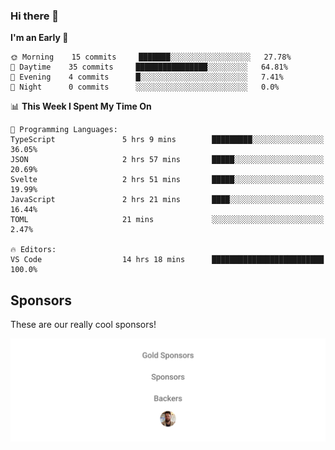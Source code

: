 ### Hi there 👋

<!--
**alexanderniebuhr/alexanderniebuhr** is a ✨ _special_ ✨ repository because its `README.md` (this file) appears on your GitHub profile.

Here are some ideas to get you started:

- 🔭 I’m currently working on ...
- 🌱 I’m currently learning ...
- 👯 I’m looking to collaborate on ...
- 🤔 I’m looking for help with ...
- 💬 Ask me about ...
- 📫 How to reach me: ...
- 😄 Pronouns: ...
- ⚡ Fun fact: ...
-->

<!--START_SECTION:waka-->
**I'm an Early 🐤** 

```text
🌞 Morning    15 commits     ███████░░░░░░░░░░░░░░░░░░   27.78% 
🌆 Daytime    35 commits     ████████████████░░░░░░░░░   64.81% 
🌃 Evening    4 commits      █░░░░░░░░░░░░░░░░░░░░░░░░   7.41% 
🌙 Night      0 commits      ░░░░░░░░░░░░░░░░░░░░░░░░░   0.0%

```


📊 **This Week I Spent My Time On** 

```text
💬 Programming Languages: 
TypeScript               5 hrs 9 mins        █████████░░░░░░░░░░░░░░░░   36.05% 
JSON                     2 hrs 57 mins       █████░░░░░░░░░░░░░░░░░░░░   20.69% 
Svelte                   2 hrs 51 mins       █████░░░░░░░░░░░░░░░░░░░░   19.99% 
JavaScript               2 hrs 21 mins       ████░░░░░░░░░░░░░░░░░░░░░   16.44% 
TOML                     21 mins             ░░░░░░░░░░░░░░░░░░░░░░░░░   2.47%

🔥 Editors: 
VS Code                  14 hrs 18 mins      █████████████████████████   100.0%

```


<!--END_SECTION:waka-->

## Sponsors

These are our really cool sponsors!

<!-- sponsors -->

<!-- sponsors -->

<p align="center">
  <a href="https://github.com/sponsors/alexanderniebuhr">
    <img src='./sponsors.svg'/>
  </a>
</p>

